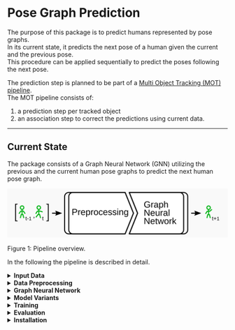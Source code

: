 # Pose Graph Prediction

The purpose of this package is to predict humans represented by pose graphs.  
In its current state, it predicts the next pose of a human given the current and the previous pose.  
This procedure can be applied sequentially to predict the poses following the next pose.  

The prediction step is planned to be part of a [Multi Object Tracking (MOT) pipeline](https://github.com/AIS-Bonn/multi_hypothesis_tracking).  
The MOT pipeline consists of:
1) a prediction step per tracked object 
2) an association step to correct the predictions using current data.
---
## Current State

The package consists of a Graph Neural Network (GNN) utilizing the previous and the current human pose graphs to predict the next human pose graph.  

![Overview of the pipeline](./docs/readme/pipeline_overview.png)

Figure 1: Pipeline overview.

In the following the pipeline is described in detail. 

<details>
<summary><b>Input Data</b></summary>

The input pose graphs are generated from images of multiple cameras observing the same humans.  
The [Human3.6M data set](http://vision.imar.ro/human3.6m/description.php) provides such data for single humans and ground truth pose annotations.  
The images from the data set are processed using the [SmartEdgeSensor3DHumanPose](https://github.com/AIS-Bonn/SmartEdgeSensor3DHumanPose) package to generate human pose graphs.

![Human pose graph projected into image from human3.6m](./docs/readme/human_pose_graph_projected_into_human36m_image.png)

Figure 2: Exemplary generated human pose graph projected into an image from the Human3.6M data set.
Image source: [Real-Time Multi-View 3D Human Pose Estimation using Semantic Feedback to Smart Edge Sensors](https://www.ais.uni-bonn.de/papers/RSS_2021_Bultmann.pdf)

</details>


<details>
<summary><b>Data Preprocessing</b></summary>

Currently, two sequential poses of the same human are used as the input.  
The poses are normalized with respect to the first pose.  
Meaning, a normalization transformation is computed for the first pose and applied to every pose in the sequence.  

The assumptions in our use case are that the prediction of a single human is independent of:
1) the global frame - e.g. a walking motion doesn't depend on the direction of walking or the exact spot in the room
2) the height of the human - a tall person's walking motion is very similar to the walking motion of a smaller person  
  
These assumptions and the corresponding normalization allow the network to concentrate on learning how to predict a motion.  
The network doesn't need to know how to predict the motion in every different setup for every different human.   

To address assumption 1, the normalization applies a translation and rotation is such a way that:
- the mid hip position is in the origin of the local coordinate frame
- and the front of the hip is facing in the x-direction (Fig. 3)
  - this is achieved by rotating the pose around the z-axis only

To address assumption 2, the height of the human is estimated by summing the bone lengths from one leg, the spine, the neck and the head.  
The pose is scaled by dividing it with the estimated height - resulting in a height of 1 (Fig. 3).  

![Visualization of a normalized pose](./docs/readme/normalization.png)

Figure 3: Visualization of a normalized pose.

</details>


<details>
<summary><b>Graph Neural Network</b></summary>

---

#### Graph Neural Network in General

Remark: If you are new to Graph Neural Networks a good introduction can be found on [distill.pub](https://distill.pub/2021/gnn-intro/).

The task of the Graph Neural Network (GNN)  in our use case is to predict the next pose of a human given the previous poses.  
The assumption is that every joint can have an effect on every other joint.  
E.g. while walking, the right hand does not only move with respect to the right elbow but is also moving antagonistically to the left hand.  

--- 

#### Constructing the Input Graph

A GNN can only modify the node and edge features of one graph.  
Thus, the first thing to do is to construct one graph from the sequence of poses.  
For that every joint becomes one a node in the graph.  
Every node n<sub>i</sub> from the previous pose at time step t-1 is connected to every node n<sub>j</sub> from the current pose at time step t via a directed edge e<sub>i,j</sub> (Fig. 4).  

![Conversion of the pose sequence to one graph for the GNN](./docs/readme/pose_sequence_to_graph_data_conversion.png)

Figure 4: A simplified example graph with only two joints per pose.

Every node and every edge can have an associated feature vector - e.g. joint position as node feature.  
The GNN's task will be to update the node positions from time step t to generate a prediction for time step t+1. 

---

#### Edge Update

The GNN updates the edge features first.  
Each edge is updated in the same way using the same set of MLPs.  
For every edge e<sub>i,j</sub>:
- Concatenate the features of the connected nodes n<sub>i</sub> and n<sub>j</sub> - e.g. positions - and the features of the edge - e.g. distance between nodes
- Use an MLP to estimate the effect *eff<sub>i,j</sub>* of the source node n<sub>i</sub> onto the target node n<sub>j</sub> 
- Use an MLP to estimate the extent of the effect *ext<sub>i,j</sub>* of the source node n<sub>i</sub> onto the target node n<sub>j</sub> 
- Multiply the effect and the extent to get the updated edge feature ẽ<sub>i,j</sub>

Example of the update process on edge e<sub>1,3</sub>:  

![Exemplary graph for the edge update of a GNN](./docs/readme/gnn_edge_update_example_graph.png)
![Edge update of a GNN](./docs/readme/gnn_edge_update.png) 

Figure 5: Visualization of the graph and the submodules involved in the edge update for edge e<sub>1,3</sub>.

---

#### Node Update

After updating all edge features the node features are updated in a similar fashion.  
Only nodes with incoming edges get updated.  
The main difference is that there can be a varying number of incoming edges to each node.  
This is addressed by an aggregation function combining the features of all incoming edges per node.  
Again, every node is updated in the same way using the same MLP.  

For every node n<sub>j</sub> from time step t:
- Sum up the updated feature vectors of every incoming edge - representing how other joints affect this joint
- Concatenate the summed feature vector with the feature vector of the node itself
- Use an MLP to estimate how the node should be updated
- Add the result to the node state from time step t to get the predicted state

Example of the update process on node n<sub>3</sub>:

![Exemplary graph for the node update of a GNN](./docs/readme/gnn_node_update.png)
![Node update of a GNN](./docs/readme/gnn_node_update_example_graph.png)

Figure 6: Visualization of the graph and the submodules involved in the node update for node n<sub>3</sub>.

</details>


<details>
<summary><b>Model Variants</b></summary>

After describing the utilized Graph Neural Network (GNN) in general, several tested variants are described in the following.  
For all variants, each node feature is encoded using the same MLP before being passed into the GNN.  
The same is done with the edge features using a different MLP.  
We noticed that the GNN is performing better with encoded features.  
After predicting the node features of the next time step an MLP is used on the node features to decode them back into the euclidean space.  

The variants mostly differ in the way the data is presented to the GNN.  
Starting from the initial prototype, the input is adapted step by step to a homogeneous GNN - described above - that is compared to a heterogeneous GNN.  
The heterogeneous GNN differs by allowing to specify a type for each edge and node.  
Depending on the edge type a different set of MLPs is used and trained during the edge update.  
Edges of the same type use the same MLPs.  
The target node type defines the MLP used in the node update equivalently.  

__Model 1 - The Initial Prototype__

For the initial prototype each node feature vector consisted of the normalized 3D position of the corresponding joint and the specific node id, normalized to a range from -1.0 to 1.0.  
Each edge feature consisted of the difference between the normalized target and source joint positions.  

node_features<sub>j</sub> = [normalized(j), position<sub>j,t</sub>]  
edge_features<sub>i,j</sub> = [position<sub>j,t</sub> - position<sub>i,t-1</sub>]

The reasoning behind this is that the node feature encoder gets the option to encode the node positions depending on the node id.  
The edge feature encoder could transform the features into an equivalent latent space.  
The edge update gets the information about the connected nodes' ids, their positions and already their difference in the latent space.  
The node update gets the information about the node's id, its position and how the edges affect the node.  
Finally, the decoder's task is to transform from the latent to euclidean space. 

__Model 2 - The Corrected Prototype__

The corrected prototype differs to the initial prototype in the way the joint id is represented within the node features.  
Here, the joint id is encoded as a one hot vector.

node_features<sub>j</sub> = [one_hot_encoded(j), position<sub>j,t</sub>]  
edge_features<sub>i,j</sub> = [position<sub>j,t</sub> - position<sub>i,t-1</sub>]

The reasoning is the same as for the initial prototype. 

__Model 3 - The One Hot Encoded Edge Model__

For this model, the joint ids are encoded in the edge features.  
The combination of source and target node ids is encoded in a one hot vector.  
Each node feature consists of the corresponding joints' normalized 3D positions from time step t and t-1.  

node_features<sub>j</sub> = [position<sub>j,t-1</sub>, position<sub>j,t</sub>]  
edge_features<sub>i,j</sub> = [one_hot_encoded(i, j)]

The reasoning behind it is to separate the features by their domain.  
The node features are in the euclidean space and get encoded by the node feature encoder independently of their id.  
The edge encoder only gets the ids and could potentially steer the edge update depending on the ids.  
The node update on the other hand has to rely on the information from the updated edges, because it gets no information about the target node id from the encoded node features.  

A potential downside of this model is the combinatorial explosion of the joint id combinations encoded in the edges. 

__Model 4 - The No Initial Edge Features Model__

This model is similar to model 2.  
The difference is that the initial edge features are omitted and the node features are extended by the previous position of the corresponding joint.  
Therefore, the node features consist of the one hot encoded node id, the previous and the current position of the joint.  

node_features<sub>j</sub> = [one_hot_encoded(j), position<sub>j,t-1</sub>, position<sub>j,t</sub>]  
edge_features<sub>i,j</sub> = []

The reasoning here is that the model should easily be capable of computing the edge features of model 2 by itself in the edge update - if this would be of use.  
The input to the edge update still consists of the encoded ids and all positions of the source and target node.  
The potential upside to model 3 would be that the target node id is encoded in the node features.

__Model 5 - The Heterogeneous GNN Model__

This model is most closely comparable to model 3 and 4.  
Like in model 3, the initial edge features are empty.  
Like in model 4, the node features consist of the previous and current positions of the corresponding joint.  
The node ids define the node types.  
Similar to model three each node id combination defines an edge type. 

node_features<sub>j</sub> = [position<sub>j,t-1</sub>, position<sub>j,t</sub>]  
edge_features<sub>i,j</sub> = []

This way, each joint combination is processed by an own set of MLPs during the edge update.  
The MLPs have the same size but unique sets of weights.  
Similarly, each target node type gets an own MLP for the node update.  
Encoder and decoder are not affected by the types.  

The training and evaluation procedure are described in the following.  
The evaluation section contains the results of the models' comparison.  

</details>


<details>
<summary><b>Training</b></summary>

The models are trained on the Human3.6M data set.  
3D Poses are estimated on the image data.  
Noise is applied to the training data to prevent overfitting and increase the robustness of the model.  
The noise is added to the joint positions.  
The amount of noise is sampled randomly from a uniform distribution between -_n_ and _n_, with _n_ being 5% of the link length the joint is connected by.  
The noisy estimated poses serve as the input to the model.  
The Mean Squared Error (MSE) between the normalized predicted joint positions and the normalized ground truth is used as the loss.  
Adam is utilized as the optimizer with a learning rate of 0.001.

</details>


<details>
<summary><b>Evaluation</b></summary>

__Evaluation Procedure__

The training set of the Human3.6M data set is used for the evaluation.  
It consists of seven subjects (humans) performing the same set of actions.  

Leave-one-out cross-validation is utilized to evaluate the models.

In detail, the evaluation procedure performs the following steps:  
- For each subject s<sub>t</sub> used for testing:
  - For each other subject s<sub>v</sub> used for validation with v != t:
    - For 50 epochs:
      - Train model variant on remaining subjects' data
      - Compute loss on withheld validation data from subject s<sub>v</sub>
      - Save model m<sub>best_on_v</sub> with best loss on validation data
    - Compute loss l<sub>best</sub> of m<sub>best_on_v</sub> on test data from subject s<sub>t</sub>
  - Calculate mean x̄<sub>t</sub> of all l<sub>best</sub> for current test subject s<sub>t</sub>
- Calculate mean of all x̄<sub>t</sub> to get the final score for the model variant

In other words train, validate and test on all possible combinations of the sequences and average the losses to get the score.

__Quantitative Results__


| Model | Score (lower is better) | Link to Commit |
|-------|------|---|
1 - The Initial Prototype | 0.000405 | 306ed84d1e3cd673c2c8803e224d98ee99701ee9
2 - The Corrected Prototype | 0.000542 | b5c4c542212a92b5aa1a9ae1cc4246da6e98d270
3 - The One Hot Encoded Edge Model | __0.000280__ | 5a6b53814d029b8150e7f9da2b482caf48673174
4 - The No Initial Edge Features Model | __0.000281__ | 7c338801102fb9b3597398dfc77d29ad6fdf739b
5 - The Heterogeneous GNN Model | 0.000548 | 8a0f108931a2751aa1366ecb0ccd0e440f5e8fe8

__Qualitative Results__

After the quantitative evaluation, the two best model variants - 3 and 4 - were trained for 2000 epochs.  
The data was split into a test set - consisting of subjects 9 and 11 - and a training set using data from the remaining subjects.  
This split is commonly used in the literature for training on the publicly available part of the Human3.6M data set.  

Model 4 achieved a lower loss of 0.000344 on the test set compared to model 3 with a loss of 0.000350.  
Model 4 was picked as the currently best model variant.  
It was trained further for a total of 8000 epochs, achieving its best loss of 0.000340.

The larger loss after training - compared to the one of the evaluation - results from the used data split.  
During evaluation all model variants achieved their largest loss on data of subject 9.  
This data contributes more to the loss of the test set during training, than to the overall mean loss during the evaluation.  
The following table shows an example of the mean losses per validation set generated during the evaluation of model 4.  

| Subject ID | Mean Loss on Validation Set |
|---|---|
1  | 0.000187
5  | 0.000288
6  | 0.000257
7  | 0.000273
8  | 0.000157
9  | 0.000582
11 | 0.000222

These [videos](https://drive.google.com/drive/folders/1Q9_9vGsIXRlS56VyWFc4pedRydc4iJ2g?usp=sharing) visualize the results of the initial prototype and best model.  
Frame by frame predictions use the estimated poses as the input and compute only the next pose visualized in green.  
The ground truth is visualized in blue.  
Sequential predictions use the output pose of the model as the next input pose.  
The estimated seed poses are visualized in grey while the predictions are visualized in green.  
The model was not trained to use its own output as an input.  

The approximate inference time for one pose are three to five milliseconds on an Intel i7-8550U Laptop CPU.  

</details>


<details>
<summary><b>Installation</b></summary>

#### Create virtual environment  

`virtualenv --python=python3.6 ./pose_graph_env`
  
#### Activate virtual environment by default  

Add this - or adapted line - to .bashrc and deactivate other virtual environments being activated by default  

`source /path_to_env/pose_graph_env/bin/activate`

Then source the bashrc to activate the virtual environment 

`source ~/.bashrc`

#### Clone repo 

`cd /path_to_env/pose_graph_env/`  
`git clone https://git.ais.uni-bonn.de/pose-graph-prediction/pose-graph-prediction.git`
  
#### Install requirements

`cd pose-graph-prediction`  
`pip install -r requirements.txt`
  
#### Install this package locally

`python -m pip install -e .`
  
#### Install pytorch geometric

Pytorch geometric refused to be installed properly using the requirements.txt.  
In any case, install the correct version for your cuda and torch setup.  
The official [install guide](https://pytorch-geometric.readthedocs.io/en/latest/notes/installation.html#installation-via-pip-wheels) describes how.  
E.g. for torch version 1.7.0 and CUDA version 10.2, which were used while developing this package:

```
pip install torch-scatter -f https://pytorch-geometric.com/whl/torch-1.7.0+cu102.html
pip install torch-sparse -f https://pytorch-geometric.com/whl/torch-1.7.0+cu102.html
pip install torch-cluster -f https://pytorch-geometric.com/whl/torch-1.7.0+cu102.html
pip install torch-spline-conv -f https://pytorch-geometric.com/whl/torch-1.7.0+cu102.html
pip install torch-geometric
```
  
#### Download data from sciebo 

```
mkdir data
cd data 
wget --no-check-certificate --content-disposition "https://uni-bonn.sciebo.de/s/zOx3LNDhoxMzOsj/download"
tar -xf original.tar.gz
mkdir original
mv k* original/
```

</details>
